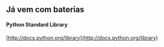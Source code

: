 ##  Já vem com **baterias**
#### Python Standard Library

[http://docs.python.org/library](http://docs.python.org/library)
